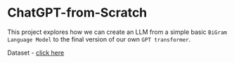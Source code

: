 # ChatGPT-from-Scratch

This project explores how we can create an LLM from a simple basic `BiGram Language Model` to the final version of our own `GPT transformer`.

Dataset - [click here](https://skylion007.github.io/OpenWebTextCorpus/)
